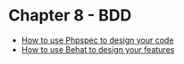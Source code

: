 # Chapter 8 - BDD

* [How to use Phpspec to design your code](bdd/phpspec.md)
* [How to use Behat to design your features](bdd/behat.md)
